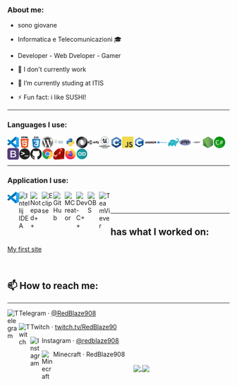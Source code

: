 ### About me:

- sono giovane
- Informatica e Telecomunicazioni 🎓
- Developer - Web Dveloper - Gamer

- 🔭 I don't currently work
- 🌱 I’m currently studing at ITIS
- ⚡ Fun fact: i like SUSHI!

---

### Languages I use:

[<img align="left" alt="Visual Studio Code" width="26px" src="https://raw.githubusercontent.com/github/explore/f3e22f0dca2be955676bc70d6214b95b13354ee8/topics/visual-studio-code/visual-studio-code.png" />](https://github.com/topics/visual-studio-code)
[<img align="left" alt="HTML5" width="26px" src="https://raw.githubusercontent.com/github/explore/f3e22f0dca2be955676bc70d6214b95b13354ee8/topics/html/html.png" />](https://github.com/topics/html)
[<img align="left" alt="CSS3" width="26px" src="https://raw.githubusercontent.com/github/explore/f3e22f0dca2be955676bc70d6214b95b13354ee8/topics/css/css.png" />](https://github.com/topics/css)
[<img align="left" alt="WordPress" width="26px" src="https://raw.githubusercontent.com/github/explore/f3e22f0dca2be955676bc70d6214b95b13354ee8/topics/wordpress/wordpress.png" />](https://github.com/topics/wordpress)
[<img align="left" alt="Java" width="26px" src="https://raw.githubusercontent.com/github/explore/f3e22f0dca2be955676bc70d6214b95b13354ee8/topics/java/java.png" />](https://github.com/topics/java)
[<img align="left" alt="Python" width="26px" src="https://raw.githubusercontent.com/github/explore/f3e22f0dca2be955676bc70d6214b95b13354ee8/topics/python/python.png" />](https://github.com/topics/python)
[<img align="left" alt="JSON" width="26px" src="https://raw.githubusercontent.com/github/explore/f3e22f0dca2be955676bc70d6214b95b13354ee8/topics/json/json.png" />](https://github.com/topics/json)
[<img align="left" alt="Unity" width="26px" src="https://raw.githubusercontent.com/github/explore/f3e22f0dca2be955676bc70d6214b95b13354ee8/topics/unity/unity.png" />](https://github.com/topics/unity)
[<img align="left" alt="Unreal Engine" width="26px" src="https://raw.githubusercontent.com/github/explore/f3e22f0dca2be955676bc70d6214b95b13354ee8/topics/unreal-engine/unreal-engine.png" />](https://github.com/topics/unreal-engine)
[<img align="left" alt="C++" width="26px" src="https://raw.githubusercontent.com/github/explore/f3e22f0dca2be955676bc70d6214b95b13354ee8/topics/cpp/cpp.png" />](https://github.com/topics/cpp)
[<img align="left" alt="JavaScript" width="26px" src="https://raw.githubusercontent.com/github/explore/f3e22f0dca2be955676bc70d6214b95b13354ee8/topics/javascript/javascript.png" />](https://github.com/topics/javascript)
[<img align="left" alt="C" width="26px" src="https://raw.githubusercontent.com/github/explore/f3e22f0dca2be955676bc70d6214b95b13354ee8/topics/c/c.png" />](https://github.com/topics/c)
[<img align="left" alt="Minecraft" width="26px" src="https://raw.githubusercontent.com/github/explore/f3e22f0dca2be955676bc70d6214b95b13354ee8/topics/minecraft/minecraft.png" />](https://github.com/topics/minecraft)
[<img align="left" alt="Windows" width="26px" src="https://raw.githubusercontent.com/github/explore/f3e22f0dca2be955676bc70d6214b95b13354ee8/topics/windows/windows.png" />](https://github.com/topics/windows)
[<img align="left" alt="Gradle" width="26px" src="https://raw.githubusercontent.com/github/explore/f3e22f0dca2be955676bc70d6214b95b13354ee8/topics/gradle/gradle.png" />](https://github.com/topics/gradle)
[<img align="left" alt="PHP" width="26px" src="https://raw.githubusercontent.com/github/explore/f3e22f0dca2be955676bc70d6214b95b13354ee8/topics/php/php.png" />](https://github.com/topics/php)
[<img align="left" alt="jQuery" width="26px" src="https://raw.githubusercontent.com/github/explore/f3e22f0dca2be955676bc70d6214b95b13354ee8/topics/jquery/jquery.png" />](https://github.com/topics/jquery)
[<img align="left" alt="Node.js" width="26px" src="https://raw.githubusercontent.com/github/explore/f3e22f0dca2be955676bc70d6214b95b13354ee8/topics/nodejs/nodejs.png" />](https://github.com/topics/nodejs)
[<img align="left" alt="C#" width="26px" src="https://raw.githubusercontent.com/github/explore/f3e22f0dca2be955676bc70d6214b95b13354ee8/topics/csharp/csharp.png" />](https://github.com/topics/csharp)
[<img align="left" alt="Bootstrap" width="26px" src="https://raw.githubusercontent.com/github/explore/80688e429a7d4ef2fca1e82350fe8e3517d3494d/topics/bootstrap/bootstrap.png" />](https://github.com/topics/bootstrap)
[<img align="left" alt="Terminal" width="26px" src="https://raw.githubusercontent.com/github/explore/f3e22f0dca2be955676bc70d6214b95b13354ee8/topics/terminal/terminal.png" />](https://github.com/topics/terminal)
[<img align="left" alt="GitHub API" width="26px" src="https://raw.githubusercontent.com/github/explore/f3e22f0dca2be955676bc70d6214b95b13354ee8/topics/github-api/github-api.png" />](https://github.com/topics/github-api)
[<img align="left" alt="Chrome" width="26px" src="https://raw.githubusercontent.com/github/explore/f3e22f0dca2be955676bc70d6214b95b13354ee8/topics/chrome/chrome.png" />](https://github.com/topics/chrome)
[<img align="left" alt="Ruby" width="26px" src="https://raw.githubusercontent.com/github/explore/f3e22f0dca2be955676bc70d6214b95b13354ee8/topics/ruby/ruby.png" />](https://github.com/topics/ruby)
[<img align="left" alt="Firefox" width="26px" src="https://raw.githubusercontent.com/github/explore/f3e22f0dca2be955676bc70d6214b95b13354ee8/topics/firefox/firefox.png" />](https://github.com/topics/firefox)
[<img align="left" alt="Arduino" width="26px" src="https://raw.githubusercontent.com/github/explore/80688e429a7d4ef2fca1e82350fe8e3517d3494d/topics/arduino/arduino.png" />](https://github.com/topics/arduino)

<br />
<br />
<br />

---

### Application I use:

[<img align="left" alt="Visual Studio Code" width="26px" src="https://raw.githubusercontent.com/github/explore/80688e429a7d4ef2fca1e82350fe8e3517d3494d/topics/visual-studio-code/visual-studio-code.png" />](https://github.com/topics/visual-studio-code)
[<img align="left" alt="Intellij IDEA" width="26px" src="https://upload.wikimedia.org/wikipedia/commons/thumb/9/9c/IntelliJ_IDEA_Icon.svg/2048px-IntelliJ_IDEA_Icon.svg.png" />](https://www.jetbrains.com/idea/)
[<img align="left" alt="Notepad++" width="26px" src="https://pbs.twimg.com/profile_images/1230290237500334081/_gXAv0GU_400x400.png" />](https://notepad-plus-plus.org/)
[<img align="left" alt="Eclipse" width="26px" src="https://banner2.cleanpng.com/20180803/uoa/kisspng-eclipse-foundation-scalable-vector-graphics-clip-a-go-to-image-page-5b63ff39421380.6609515515332800572707.jpg" />](https://www.eclipse.org/)
[<img align="left" alt="GitHub" width="26px" src="https://loghi-famosi.com/wp-content/uploads/2021/01/GitHub-Logo.png" />](https://github.com/)
[<img align="left" alt="MCreator" width="26px" src="https://github.com/MCreator.png" />](https://mcreator.net/)
[<img align="left" alt="Dev-C++" width="26px" src="https://static.miraheze.org/nonciclopediawiki/a/a8/Dev-c%2B%2B_logo.png" />](https://sourceforge.net/projects/orwelldevcpp/)
[<img align="left" alt="OBS" width="26px" src="https://www.accuratereviews.com/wp-content/uploads/2019/02/OBS-Studio-logo.jpg" />](https://obsproject.com/)
[<img align="left" alt="TeamViever" width="26px" src="http://www.j2k.it/Imm/pagine/24705/tw.jpg" />](https://www.teamviewer.com/it/)

<br />
<br />

---

## has what I worked on:

<p>
  <a href="https://iccavaglia.it"><ing align="left" alt="iccavaglia" width="26px" src="https://iccavaglia.it"> <a href="https://iccavaglia.it">My first site</a>
</p>


<br />

## 📫 How to reach me:
---
<p>
  <a href="https://t.me/RedBlaze908"><img align="left" alt="Telegram" width="26px" src="https://camo.githubusercontent.com/f4b401dd7cd9b7840fd31acafd49e151a80e4c9600bf219934461b96dd98e013/68747470733a2f2f6564656e742e6769746875622e696f2f537570657254696e7949636f6e732f696d616765732f7376672f74656c656772616d2e737667"/></a>Telegram &middot; <a href="https://t.me/RedBlaze908">@RedBlaze908</a>
</p>
<p>
  <a href="https://twitch.tv/RedBlaze90"><img align="left" alt="Twitch" width="26px" src="https://camo.githubusercontent.com/c5942c39052ad962364ea8286a6991f7a9b036bf1d96d20db346d9dfd844dfa4/68747470733a2f2f6564656e742e6769746875622e696f2f537570657254696e7949636f6e732f696d616765732f7376672f7477697463682e737667"/></a>Twitch &middot; <a href="https://www.twitch.tv/redblaze90">twitch.tv/RedBlaze90</a>
</p>
<p>
  <a href="https://instagram.com/Redblaze908"><img align="left" alt="Instagram" width="26px" src="https://camo.githubusercontent.com/c9dacf0f25a1489fdbc6c0d2b41cda58b77fa210a13a886d6f99e027adfbd358/68747470733a2f2f6564656e742e6769746875622e696f2f537570657254696e7949636f6e732f696d616765732f7376672f696e7374616772616d2e737667"/></a>Instagram &middot; <a href="https://instagram.com/RedBlaze908">@redblaze908</a>
</p>
<p>
  <img align="left" alt="Minecraft" width="26px" src="https://camo.githubusercontent.com/3d0505504307fefab48b4d3f530827abe91beab78c802c953cad19c182d8834b/68747470733a2f2f6564656e742e6769746875622e696f2f537570657254696e7949636f6e732f696d616765732f7376672f6d696e6563726166742e737667"/>Minecraft &middot; RedBlaze908

<p align="center">
  <a href="https://github.com/anuraghazra/github-readme-stats" style="text-align:center;">
    <img align="center" src="https://github-readme-stats.vercel.app/api?username=RedBlaze908&count_private=true&show_icons=true&count_private=true&theme=dracula" />
  </a>
  <a href="https://github.com/anuraghazra/github-readme-stats">
    <img align="center" src="https://github-readme-stats.vercel.app/api/top-langs/?username=RedBlaze908&count_private=true&layout=compact&theme=dracula" />
  </a>
</p
